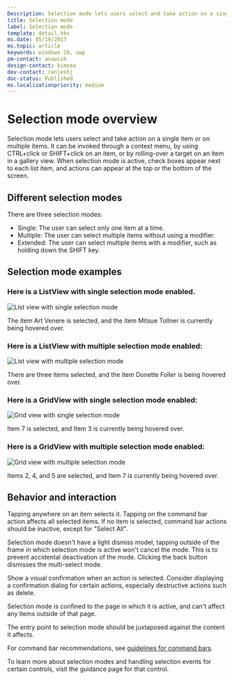 ```yaml
---
Description: Selection mode lets users select and take action on a single item or multiple items.
title: Selection mode
label: Selection mode
template: detail.hbs
ms.date: 05/19/2017
ms.topic: article
keywords: windows 10, uwp
pm-contact: anawish
design-contact: kimsea
dev-contact: ranjeshj
doc-status: Published
ms.localizationpriority: medium
---
```

# Selection mode overview

Selection mode lets users select and take action on a single item or on multiple items. It can be invoked through a context menu, by using CTRL+click or SHIFT+click on an item, or by rolling-over a target on an item in a gallery view. When selection mode is active, check boxes appear next to each list item, and actions can appear at the top or the bottom of the screen.

## Different selection modes
There are three selection modes:

- Single: The user can select only one item at a time.
- Multiple: The user can select multiple items without using a modifier.
- Extended: The user can select multiple items with a modifier, such as holding down the SHIFT key.

## Selection mode examples
### Here is a ListView with single selection mode enabled.
![List view with single selection mode](images/listview-selection-single.png)

The item Art Venere is selected, and the item Mitsue Tollner is currently being hovered over.

### Here is a ListView with multiple selection mode enabled:
![List view with multiple selection mode](images/listview-selection-multiple.png)

There are three items selected, and the item Donette Foller is being hovered over.

### Here is a GridView with single selection mode enabled:
![Grid view with single selection mode](images/gridview-selection-single.png)

Item 7 is selected, and Item 3 is currently being hovered over.

### Here is a GridView with multiple selection mode enabled:
![Grid view with multiple selection mode](images/gridview-selection-multiple.png)

Items 2, 4, and 5 are selected, and Item 7 is currently being hovered over.

## Behavior and interaction
Tapping anywhere on an item selects it. Tapping on the command bar action affects all selected items. If no item is selected, command bar actions should be inactive, except for "Select All".

Selection mode doesn't have a light dismiss model; tapping outside of the frame in which selection mode is active won't cancel the mode. This is to prevent accidental deactivation of the mode. Clicking the back button dismisses the multi-select mode.

Show a visual confirmation when an action is selected. Consider displaying a confirmation dialog for certain actions, especially destructive actions such as delete.

Selection mode is confined to the page in which it is active, and can't affect any items outside of that page.

The entry point to selection mode should be juxtaposed against the content it affects.

For command bar recommendations, see [guidelines for command bars](app-bars.md).

To learn more about selection modes and handling selection events for certain controls, visit the guidance page for that control.
